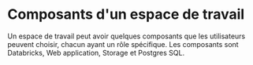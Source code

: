 # Composants d'un espace de travail

Un espace de travail peut avoir quelques composants que les utilisateurs peuvent choisir, chacun ayant un rôle spécifique. Les composants sont Databricks, Web application, Storage et Postgres SQL. 
